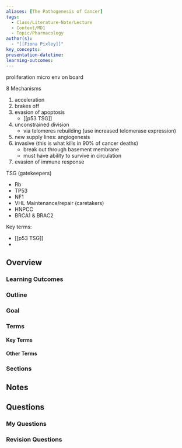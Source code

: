 ```yaml
---
aliases: [The Pathogenesis of Cancer]
tags:
  - Class/Literature-Note/Lecture
  - Context/MD1
  - Topic/Pharmacology
author(s):
  - "[[Fiona Pixley]]"
key_concepts: 
presentation-datetime: 
learning-outcomes:
---
```


proliferation
micro env on board



8 Mechanisms
1. acceleration
2. brakes off
3. evasion of apoptosis
	- [[p53 TSG]]
4. unconstrained division
	- via telomeres rebuilding (use increased telomerase expression)
5. new supply lines: angiogenesis
6. invasive (this is what kills in 90% of cancer deaths)
	- break out through basement membrane
	- must have ability to survive in circulation
7. evasion of immune response

TSG (gatekeepers)
- Rb
- TP53
- NF1
- VHL
Maintenance/repair (caretakers)
- HNPCC
- BRCA1 & BRAC2

Key terms:
- [[p53 TSG]]
- 


## Overview
### Learning Outcomes

### Outline

### Goal

### Terms
#### Key Terms

#### Other Terms

### Sections



## Notes


## Questions

### My Questions
### Revision Questions




